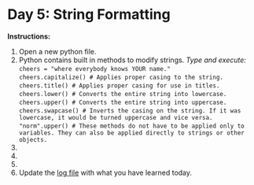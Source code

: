 # Day 5:  String Formatting
**Instructions:** 
1. Open a new python file.
2. Python contains built in methods to modify strings. _Type and execute:_  
   `cheers = "where everybody knows YOUR name."`  
   `cheers.capitalize() # Applies proper casing to the string.`  
   `cheers.title() # Applies proper casing for use in titles.`  
   `cheers.lower() # Converts the entire string into lowercase.`  
   `cheers.upper() # Converts the entire string into uppercase.`  
   `cheers.swapcase() # Inverts the casing on the string. If it was lowercase, it would be turned uppercase and vice versa.`  
   `"norm".upper() # These methods do not have to be applied only to variables. They can also be applied directly to strings or other objects.`
3. 
4. 
5. 
6. Update the [log file](../../log.md) with what you have learned today.
